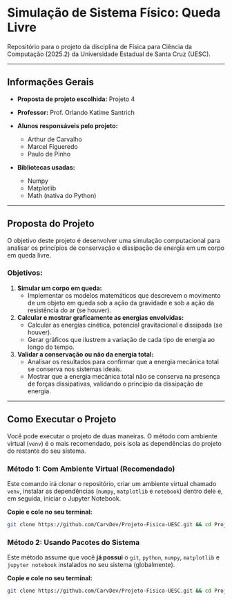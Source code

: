 # Simulação de Sistema Físico: Queda Livre

Repositório para o projeto da disciplina de Física para Ciência da Computação (2025.2) da Universidade Estadual de Santa Cruz (UESC).

---

## Informações Gerais

* **Proposta de projeto escolhida:** Projeto 4
* **Professor:** Prof. Orlando Katime Santrich
* **Alunos responsáveis pelo projeto:**
  * Arthur de Carvalho
  * Marcel Figueredo
  * Paulo de Pinho

* **Bibliotecas usadas:**
  * Numpy
  * Matplotlib
  * Math (nativa do Python)


---

## Proposta do Projeto

O objetivo deste projeto é desenvolver uma simulação computacional para analisar os princípios de conservação e dissipação de energia em um corpo em queda livre.

### Objetivos:

1.  **Simular um corpo em queda:**
    * Implementar os modelos matemáticos que descrevem o movimento de um objeto em queda sob a ação da gravidade e sob a ação da resistência do ar (se houver).
2.  **Calcular e mostrar graficamente as energias envolvidas:**
    * Calcular as energias cinética, potencial gravitacional e dissipada (se houver).
    * Gerar gráficos que ilustrem a variação de cada tipo de energia ao longo do tempo.
3.  **Validar a conservação ou não da energia total:**
    * Analisar os resultados para confirmar que a energia mecânica total se conserva nos sistemas ideais.
    * Mostrar que a energia mecânica total não se conserva na presença de forças dissipativas, validando o princípio da dissipação de energia.

---

## Como Executar o Projeto

Você pode executar o projeto de duas maneiras. O método com ambiente virtual (`venv`) é o mais recomendado, pois isola as dependências do projeto do restante do seu sistema.

### Método 1: Com Ambiente Virtual (Recomendado)

Este comando irá clonar o repositório, criar um ambiente virtual chamado `venv`, instalar as dependências (`numpy`, `matplotlib` e `notebook`) dentro dele e, em seguida, iniciar o Jupyter Notebook.

**Copie e cole no seu terminal:**

```bash
git clone https://github.com/CarvDev/Projeto-Fisica-UESC.git && cd Projeto-Fisica-UESC && python -m venv venv && venv/bin/pip install numpy matplotlib notebook && venv/bin/jupyter notebook Projeto.ipynb
```

### Método 2: Usando Pacotes do Sistema

Este método assume que você **já possui** o `git`, `python`, `numpy`, `matplotlib` e `jupyter notebook` instalados no seu sistema (globalmente).

**Copie e cole no seu terminal:**

```bash
git clone https://github.com/CarvDev/Projeto-Fisica-UESC.git && cd Projeto-Fisica-UESC && python -m venv venv && venv/bin/pip install numpy matplotlib notebook && venv/bin/jupyter notebook Projeto.ipynb
```